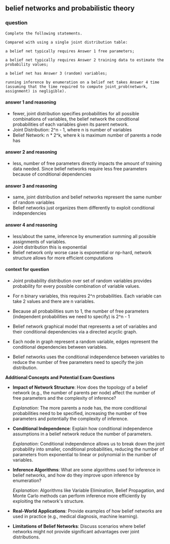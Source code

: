 ## belief networks and probabilistic theory

### question
```
Complete the following statements.

Compared with using a single joint distribution table:

a belief net typically requires Answer 1 free parameters;

a belief net typically requires Answer 2 training data to estimate the probability values;

a belief net has Answer 3 (random) variables;

running inference by enumeration on a belief net takes Answer 4 time (assuming that the time required to compute joint_prob(network, assignment) is negligible).

```

#### answer 1 and reasoning
- fewer, joint distribution specifies probabilities for all possible combinations of variables, the belief network the conditional probabilities of each variables given its parent network.
- Joint Distribution: 2^n - 1, where n is number of variables
- Belief Network: n * 2^k, where k is maximum number of parents a node has

#### answer 2 and reasoning
- less, number of free parameters directly impacts the amount of training data needed. Since belief networks require less free parameters because of conditional dependencies

#### answer 3 and reasoning
- same, joint distribution and belief networks represent the same number of random variables
- Belief networks just organizes them differently to exploit conditional independencies

#### answer 4 and reasoning
- less/about the same, inference by enumeration summing all possible assignments of variables. 
- Joint distribution this is exponential
- Belief network only worse case is exponential or np-hard, network structure allows for more efficient computations


#### context for question
- Joint probability distribution over set of random variables provides probability for every possible combination of variable values.
- For n binary variables, this requires 2^n probabilities. Each variable can take 2 values and there are n variables.
- Because all probabilities sum to 1, the number of free parameters (independent probabilities we need to specify) is 2^n - 1

- Belief network graphical model that represents a set of variables and their conditional dependencies via a directed acyclic graph.
- Each node in graph represent a random variable, edges represent the conditional dependencies between variables.
- Belief networks uses the conditional independence between variables to reduce the number of free parameters need to specify the join distribution.



**Additional Concepts and Potential Exam Questions**

- **Impact of Network Structure**: How does the topology of a belief network (e.g., the number of parents per node) affect the number of free parameters and the complexity of inference?

  *Explanation*: The more parents a node has, the more conditional probabilities need to be specified, increasing the number of free parameters and potentially the complexity of inference.

- **Conditional Independence**: Explain how conditional independence assumptions in a belief network reduce the number of parameters.

  *Explanation*: Conditional independence allows us to break down the joint probability into smaller, conditional probabilities, reducing the number of parameters from exponential to linear or polynomial in the number of variables.

- **Inference Algorithms**: What are some algorithms used for inference in belief networks, and how do they improve upon inference by enumeration?

  *Explanation*: Algorithms like Variable Elimination, Belief Propagation, and Monte Carlo methods can perform inference more efficiently by exploiting the network's structure.

- **Real-World Applications**: Provide examples of how belief networks are used in practice (e.g., medical diagnosis, machine learning).

- **Limitations of Belief Networks**: Discuss scenarios where belief networks might not provide significant advantages over joint distributions.
